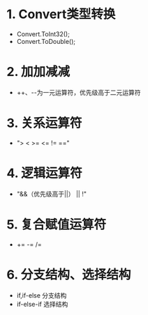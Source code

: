 # 1. Convert类型转换
- Convert.ToInt32();
- Convert.ToDouble();
# 2. 加加减减
- ++、--为一元运算符，优先级高于二元运算符
# 3. 关系运算符
- "> < >= <= != =="
# 4. 逻辑运算符
- "&&（优先级高于||） || !"
# 5. 复合赋值运算符
- += -= /=  
# 6. 分支结构、选择结构
- if,if-else 分支结构
- if-else-if 选择结构